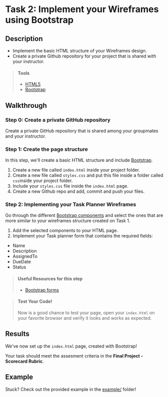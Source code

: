 # Task 2:  Implement your Wireframes using Bootstrap

## Description

* Implement the basic HTML structure of your Wireframes design.
* Create a private Github repository for your project that is shared with your instructor.

> #### Tools
> - [HTML5](https://developer.mozilla.org/en-US/docs/Web/Guide/HTML/HTML5)
> - [Bootstrap](https://getbootstrap.com/)
      
    
## Walkthrough

### Step 0: Create a private GitHub repository

Create a private GitHub repository that is shared among your groupmates and your instructor. 

### Step 1: Create the page structure

In this step, we'll create a basic HTML structure and include [Bootstrap](https://getbootstrap.com/docs/4.5/getting-started/introduction/).

1. Create a new file called `index.html` inside your project folder.
2. Create a new file called `styles.css` and put this file inside a folder called `css`inside your project folder.
3. Include your `styles.css` file inside the `index.html` page.
3. Create a new Github repo and add, commit and push your files.

### Step 2: Implementing your Task Planner Wireframes

Go through the different [Bootstrap components](https://getbootstrap.com/docs/4.5/components/alerts/) and select the ones that are more similar 
to your wireframes structure created on Task 1.

1. Add the selected components to your HTML page.
2. Implement your Task planner form that contains the required fields:
* Name
* Description
* AssignedTo
* DueDate
* Status

> #### Useful Resources for this step
> - [Bootstrap forms](https://getbootstrap.com/docs/4.5/components/forms/)


> #### Test Your Code!
> Now is a good chance to test your page, open your `index.html` on your favorite browser and verify it looks and works as expected.

## Results

We've now set up the `index.html` page, created with Bootstrap! 

Your task should meet the assesment criteria in the **Final Project - Scorecard Rubric**.

## Example

Stuck? Check out the provided example in the [example/](example/) folder!
